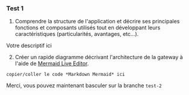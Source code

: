 ### Test 1

1. Comprendre la structure de l'application et décrire ses principales fonctions et composants utilisés tout en développant leurs caractéristiques (particularités, avantages, etc...).

>>>
Votre descriptif ici
>>>

2. Créer un rapide diagramme décrivant l'architecture de la gateway à l'aide de [Mermaid Live Editor](https://mermaid-js.github.io/mermaid-live-editor/#/edit/eyJjb2RlIjoiZ3JhcGggVERcbiAgQVtDaHJpc3RtYXNdIC0tPnxHZXQgbW9uZXl8IEN7TGV0IG1lIHRoaW5rfVxuICBDIC0tPnxPbmV8IERbTGFwdG9wXVxuICBDIC0tPnxUd298IEVbaVBob25lXVxuICBDIC0tPnxUaHJlZXwgRltDYXJdXG5cdFx0IiwibWVybWFpZCI6eyJ0aGVtZSI6ImRlZmF1bHQifSwidXBkYXRlRWRpdG9yIjpmYWxzZX0).

```mermaid
copier/coller le code *Markdown Mermaid* ici
```

Merci, vous pouvez maintenant basculer sur la branche `test-2`
